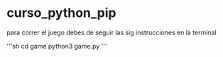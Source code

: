 # curso_python_pip

para correr el juego debes de seguir las sig instrucciones en la terminal

'''sh
cd game
python3 game.py
'''